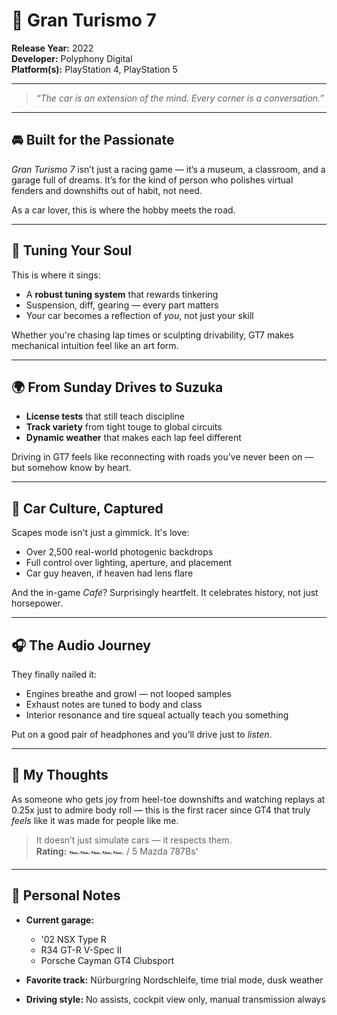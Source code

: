 # 🏁 Gran Turismo 7

**Release Year:** 2022  
**Developer:** Polyphony Digital  
**Platform(s):** PlayStation 4, PlayStation 5  

---

> _“The car is an extension of the mind. Every corner is a conversation.”_

---

## 🚘 Built for the Passionate

*Gran Turismo 7* isn’t just a racing game — it’s a museum, a classroom, and a garage full of dreams. It’s for the kind of person who polishes virtual fenders and downshifts out of habit, not need.

As a car lover, this is where the hobby meets the road.

---

## 🔧 Tuning Your Soul

This is where it sings:
- A **robust tuning system** that rewards tinkering  
- Suspension, diff, gearing — every part matters  
- Your car becomes a reflection of *you*, not just your skill  

Whether you're chasing lap times or sculpting drivability, GT7 makes mechanical intuition feel like an art form.

---

## 🌍 From Sunday Drives to Suzuka

- **License tests** that still teach discipline  
- **Track variety** from tight touge to global circuits  
- **Dynamic weather** that makes each lap feel different  

Driving in GT7 feels like reconnecting with roads you’ve never been on — but somehow know by heart.

---

## 📸 Car Culture, Captured

Scapes mode isn't just a gimmick. It's love:
- Over 2,500 real-world photogenic backdrops  
- Full control over lighting, aperture, and placement  
- Car guy heaven, if heaven had lens flare

And the in-game *Café*? Surprisingly heartfelt. It celebrates history, not just horsepower.

---

## 🎧 The Audio Journey

They finally nailed it:
- Engines breathe and growl — not looped samples  
- Exhaust notes are tuned to body and class  
- Interior resonance and tire squeal actually teach you something  

Put on a good pair of headphones and you’ll drive just to *listen*.

---

## 💬 My Thoughts

As someone who gets joy from heel-toe downshifts and watching replays at 0.25x just to admire body roll — this is the first racer since GT4 that truly *feels* like it was made for people like me.

> It doesn’t just simulate cars — it respects them.  
**Rating:** 🏎️🏎️🏎️🏎️🏎️ / 5 Mazda 787Bs'

---

## 📍 Personal Notes

- **Current garage:**  
  - '02 NSX Type R  
  - R34 GT-R V-Spec II  
  - Porsche Cayman GT4 Clubsport  

- **Favorite track:** Nürburgring Nordschleife, time trial mode, dusk weather  
- **Driving style:** No assists, cockpit view only, manual transmission always